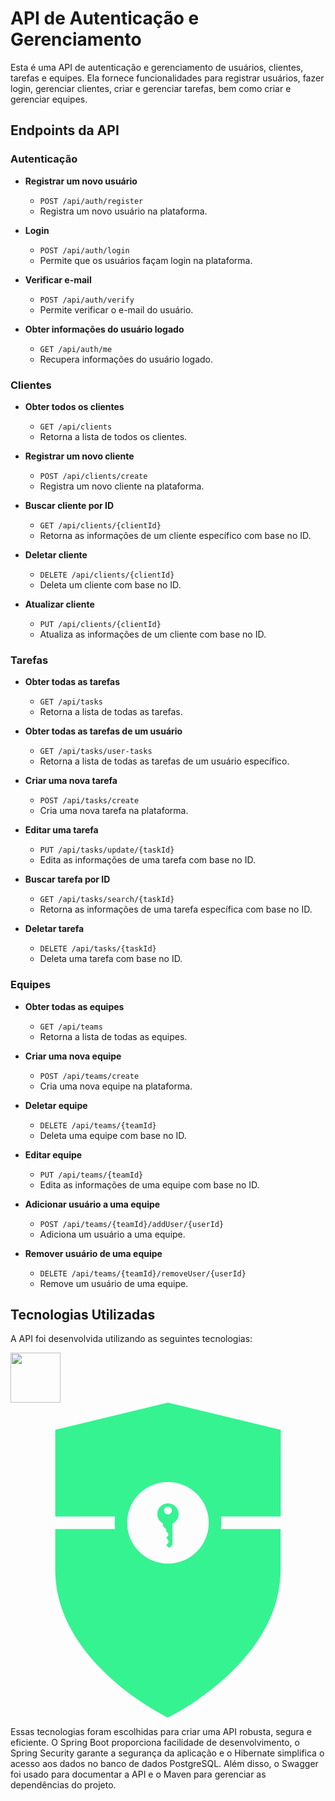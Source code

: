 # API de Autenticação e Gerenciamento

Esta é uma API de autenticação e gerenciamento de usuários, clientes, tarefas e equipes. Ela fornece funcionalidades para registrar usuários, fazer login, gerenciar clientes, criar e gerenciar tarefas, bem como criar e gerenciar equipes.

## Endpoints da API

### Autenticação

- **Registrar um novo usuário**
  - `POST /api/auth/register`
  - Registra um novo usuário na plataforma.

- **Login**
  - `POST /api/auth/login`
  - Permite que os usuários façam login na plataforma.

- **Verificar e-mail**
  - `POST /api/auth/verify`
  - Permite verificar o e-mail do usuário.

- **Obter informações do usuário logado**
  - `GET /api/auth/me`
  - Recupera informações do usuário logado.

### Clientes

- **Obter todos os clientes**
  - `GET /api/clients`
  - Retorna a lista de todos os clientes.

- **Registrar um novo cliente**
  - `POST /api/clients/create`
  - Registra um novo cliente na plataforma.

- **Buscar cliente por ID**
  - `GET /api/clients/{clientId}`
  - Retorna as informações de um cliente específico com base no ID.

- **Deletar cliente**
  - `DELETE /api/clients/{clientId}`
  - Deleta um cliente com base no ID.

- **Atualizar cliente**
  - `PUT /api/clients/{clientId}`
  - Atualiza as informações de um cliente com base no ID.

### Tarefas

- **Obter todas as tarefas**
  - `GET /api/tasks`
  - Retorna a lista de todas as tarefas.

- **Obter todas as tarefas de um usuário**
  - `GET /api/tasks/user-tasks`
  - Retorna a lista de todas as tarefas de um usuário específico.

- **Criar uma nova tarefa**
  - `POST /api/tasks/create`
  - Cria uma nova tarefa na plataforma.

- **Editar uma tarefa**
  - `PUT /api/tasks/update/{taskId}`
  - Edita as informações de uma tarefa com base no ID.

- **Buscar tarefa por ID**
  - `GET /api/tasks/search/{taskId}`
  - Retorna as informações de uma tarefa específica com base no ID.

- **Deletar tarefa**
  - `DELETE /api/tasks/{taskId}`
  - Deleta uma tarefa com base no ID.

### Equipes

- **Obter todas as equipes**
  - `GET /api/teams`
  - Retorna a lista de todas as equipes.

- **Criar uma nova equipe**
  - `POST /api/teams/create`
  - Cria uma nova equipe na plataforma.

- **Deletar equipe**
  - `DELETE /api/teams/{teamId}`
  - Deleta uma equipe com base no ID.

- **Editar equipe**
  - `PUT /api/teams/{teamId}`
  - Edita as informações de uma equipe com base no ID.

- **Adicionar usuário a uma equipe**
  - `POST /api/teams/{teamId}/addUser/{userId}`
  - Adiciona um usuário a uma equipe.

- **Remover usuário de uma equipe**
  - `DELETE /api/teams/{teamId}/removeUser/{userId}`
  - Remove um usuário de uma equipe.



## Tecnologias Utilizadas

A API foi desenvolvida utilizando as seguintes tecnologias:

<div>
<img src="https://cdn.jsdelivr.net/gh/devicons/devicon/icons/java/java-original-wordmark.svg" width ="80" height="80"/>
  <svg style="color: rgb(53, 243, 145); --darkreader-inline-color: #c3b034;" role="img" viewBox="0 0 24 24" xmlns="http://www.w3.org/2000/svg" data-darkreader-inline-color=""><title>Spring Security</title><path d="M20.59 2.066 11.993 0 3.41 2.066v6.612h4.557a3.804 3.804 0 0 0 0 .954H3.41v3.106C3.41 19.867 11.994 24 11.994 24s8.582-4.133 8.582-11.258V9.635h-4.545a3.616 3.616 0 0 0 0-.954h4.558zM12 12.262h-.006a3.109 3.109 0 1 1 .006 0zm-.006-4.579a.804.804 0 0 0-.37 1.52v.208l.238.237v.159l.159.159v.159l-.14.14.15.246v.159l-.16.189.223.222.246-.246V9.218a.804.804 0 0 0-.346-1.535zm0 .836a.299.299 0 1 1 .298-.299.299.299 0 0 1-.298.3z" fill="#35f391" data-darkreader-inline-fill="" style="--darkreader-inline-fill: #665906;"></path></svg>
</div>

Essas tecnologias foram escolhidas para criar uma API robusta, segura e eficiente. O Spring Boot proporciona facilidade de desenvolvimento, o Spring Security garante a segurança da aplicação e o Hibernate simplifica o acesso aos dados no banco de dados PostgreSQL. Além disso, o Swagger foi usado para documentar a API e o Maven para gerenciar as dependências do projeto.
